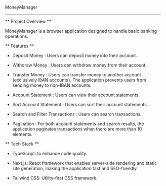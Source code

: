 MoneyManager

---

** Project Overview **

MoneyManager is a browser application designed to handle basic banking operations.

** Features **

- Deposit Money : Users can deposit money into their account.

- Withdraw Money : Users can withdraw money from their account.

- Transfer Money : Users can transfer money to another account {exclusively IBAN accounts}.
  The application prevents users from sending money to non-IBAN accounts.

- Account Statement : Users can view their account statements.

- Sort Account Statement : Users can sort their account statements.

- Search and Filter Transactions : Users can search transactions.

- Pagination : For both account statements and search results,
  the application paginates transactions when there are more than 10 elements.

** Tech Stack **

- TypeScript: to enhance code quality.

- Next.js: React framework that enables server-side rendering and static site generation,
  making the application fast and SEO-friendly.

- Tailwind CSS: Utility-first CSS framework.
